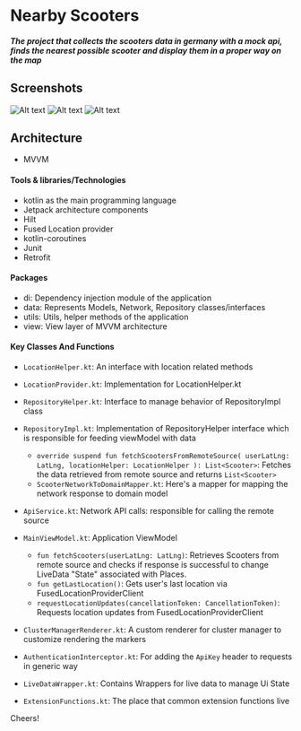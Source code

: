 # Nearby Scooters
##### The project that collects the scooters data in germany with a mock api, finds the nearest possible scooter and display them in a proper way on the map

## Screenshots
![Alt text](screenshots/1.png?raw=true)
![Alt text](screenshots/2.png?raw=true)
![Alt text](screenshots/3.png?raw=true)

## Architecture
- MVVM
#### Tools & libraries/Technologies

- kotlin as the main programming language
- Jetpack architecture components
- Hilt
- Fused Location provider
- kotlin-coroutines
- Junit
- Retrofit

#### Packages
- di: Dependency injection module of the application
- data: Represents Models, Network, Repository classes/interfaces
- utils: Utils, helper methods of the application
- view: View layer of MVVM architecture
#### Key Classes And Functions
- `LocationHelper.kt`: An interface with location related methods
- `LocationProvider.kt`: Implementation for LocationHelper.kt
- `RepositoryHelper.kt`: Interface to manage behavior of RepositoryImpl class
- `RepositoryImpl.kt`: Implementation of RepositoryHelper interface which is responsible for feeding viewModel with data
    * `override suspend fun fetchScootersFromRemoteSource(
        userLatLng: LatLng,
        locationHelper: LocationHelper
    ): List<Scooter>`: Fetches the data retrieved from remote source and returns `List<Scooter>`
    - `ScooterNetworkToDomainMapper.kt`: Here's a mapper for mapping the network response to domain model

- `ApiService.kt`: Network API calls: responsible for calling the remote source

- `MainViewModel.kt`: Application ViewModel
    * `fun fetchScooters(userLatLng: LatLng)`: Retrieves Scooters from remote source and checks if response is successful to change LiveData "State" associated with Places.
    * `fun getLastLocation()`: Gets user's last location via FusedLocationProviderClient
    * `requestLocationUpdates(cancellationToken: CancellationToken)`: Requests location updates from FusedLocationProviderClient
- `ClusterManagerRenderer.kt`: A custom renderer for cluster manager to customize rendering the markers
- `AuthenticationInterceptor.kt`: For adding the `ApiKey` header to requests in generic way
- `LiveDataWrapper.kt`: Contains Wrappers for live data to manage Ui State
- `ExtensionFunctions.kt`: The place that common extension functions live


Cheers!
